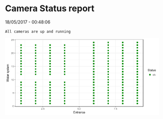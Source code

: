 Camera Status report
================
18/05/2017 - 00:48:06

    All cameras are up and running

![](camreport_files/figure-markdown_github/unnamed-chunk-2-1.png)
